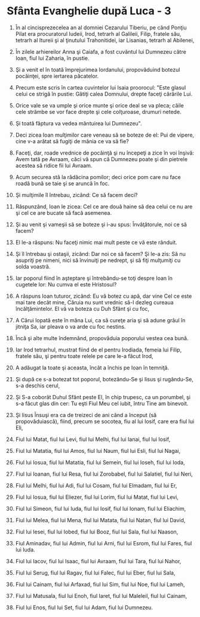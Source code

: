 # Sf&#226;nta Evanghelie dup&#259; Luca - 3

1. În al cincisprezecelea an al domniei Cezarului Tiberiu, pe când Ponţiu Pilat era procuratorul Iudeii, Irod, tetrarh al Galileii, Filip, fratele său, tetrarh al Itureii şi al ţinutului Trahonitidei, iar Lisanias, tetrarh al Abilenei, 

2. În zilele arhiereilor Anna şi Caiafa, a fost cuvântul lui Dumnezeu către Ioan, fiul lui Zaharia, în pustie. 

3. Şi a venit el în toată împrejurimea Iordanului, propovăduind botezul pocăinţei, spre iertarea păcatelor. 

4. Precum este scris în cartea cuvintelor lui Isaia proorocul: "Este glasul celui ce strigă în pustie: Gătiţi calea Domnului, drepte faceţi cărările Lui. 

5. Orice vale se va umple şi orice munte şi orice deal se va pleca; căile cele strâmbe se vor face drepte şi cele colţuroase, drumuri netede. 

6. Şi toată făptura va vedea mântuirea lui Dumnezeu". 

7. Deci zicea Ioan mulţimilor care veneau să se boteze de el: Pui de vipere, cine v-a arătat să fugiţi de mânia ce va să fie? 

8. Faceţi, dar, roade vrednice de pocăinţă şi nu începeţi a zice în voi înşivă: Avem tată pe Avraam, căci vă spun că Dumnezeu poate şi din pietrele acestea să ridice fii lui Avraam. 

9. Acum securea stă la rădăcina pomilor; deci orice pom care nu face roadă bună se taie şi se aruncă în foc. 

10. Şi mulţimile îl întrebau, zicând: Ce să facem deci? 

11. Răspunzând, Ioan le zicea: Cel ce are două haine să dea celui ce nu are şi cel ce are bucate să facă asemenea. 

12. Şi au venit şi vameşii să se boteze şi i-au spus: Învăţătorule, noi ce să facem? 

13. El le-a răspuns: Nu faceţi nimic mai mult peste ce vă este rânduit. 

14. Şi îl întrebau şi ostaşii, zicând: Dar noi ce să facem? Şi le-a zis: Să nu asupriţi pe nimeni, nici să învinuiţi pe nedrept, şi să fiţi mulţumiţi cu solda voastră. 

15. Iar poporul fiind în aşteptare şi întrebându-se toţi despre Ioan în cugetele lor: Nu cumva el este Hristosul? 

16. A răspuns Ioan tuturor, zicând: Eu vă botez cu apă, dar vine Cel ce este mai tare decât mine, Căruia nu sunt vrednic să-I dezleg cureaua încălţămintelor. El vă va boteza cu Duh Sfânt şi cu foc, 

17. A Cărui lopată este în mâna Lui, ca să cureţe aria şi să adune grâul în jitniţa Sa, iar pleava o va arde cu foc nestins. 

18. Încă şi alte multe îndemnând, propovăduia poporului vestea cea bună. 

19. Iar Irod tetrarhul, mustrat fiind de el pentru Irodiada, femeia lui Filip, fratele său, şi pentru toate relele pe care le-a făcut Irod, 

20. A adăugat la toate şi aceasta, încât a închis pe Ioan în temniţă. 

21. Şi după ce s-a botezat tot poporul, botezându-Se şi Iisus şi rugându-Se, s-a deschis cerul, 

22. Şi S-a coborât Duhul Sfânt peste El, în chip trupesc, ca un porumbel, şi s-a făcut glas din cer: Tu eşti Fiul Meu cel iubit, întru Tine am binevoit. 

23. Şi Iisus Însuşi era ca de treizeci de ani când a început (să propovăduiască), fiind, precum se socotea, fiu al lui Iosif, care era fiul lui Eli, 

24. Fiul lui Matat, fiul lui Levi, fiul lui Melhi, fiul lui Ianai, fiul lui Iosif, 

25. Fiul lui Matatia, fiul lui Amos, fiul lui Naum, fiul lui Esli, fiul lui Nagai, 

26. Fiul lui Iosua, fiul lui Matatia, fiul lui Semein, fiul lui Ioseh, fiul lui Ioda, 

27. Fiul lui Ioanan, fiul lui Resa, fiul lui Zorobabel, fiul lui Salatiel, fiul lui Neri, 

28. Fiul lui Melhi, fiul lui Adi, fiul lui Cosam, fiul lui Elmadam, fiul lui Er, 

29. Fiul lui Iosua, fiul lui Eliezer, fiul lui Lorim, fiul lui Matat, fiul lui Levi, 

30. Fiul lui Simeon, fiul lui Iuda, fiul lui Iosif, fiul lui Ionam, fiul lui Eliachim, 

31. Fiul lui Melea, fiul lui Mena, fiul lui Matata, fiul lui Natan, fiul lui David, 

32. Fiul lui Iesei, fiul lui Iobed, fiul lui Booz, fiul lui Sala, fiul lui Naason, 

33. Fiul Aminadav, fiul lui Admin, fiul lui Arni, fiul lui Esrom, fiul lui Fares, fiul lui Iuda. 

34. Fiul lui Iacov, fiul lui Isaac, fiul lui Avraam, fiul lui Tara, fiul lui Nahor, 

35. Fiul lui Serug, fiul lui Ragav, fiul lui Falec, fiul lui Eber, fiul lui Sala, 

36. Fiul lui Cainam, fiul lui Arfaxad, fiul lui Sim, fiul lui Noe, fiul lui Lameh, 

37. Fiul lui Matusala, fiul lui Enoh, fiul Iaret, fiul lui Maleleil, fiul lui Cainam, 

38. Fiul lui Enos, fiul lui Set, fiul lui Adam, fiul lui Dumnezeu. 

